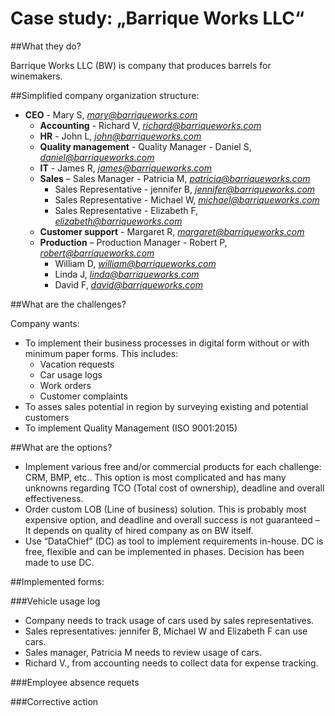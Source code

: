# Case study: „Barrique Works LLC“


##What they do?


Barrique Works LLC (BW) is company that produces barrels for winemakers.

##Simplified company organization structure:

-   **CEO** - Mary S, [*mary@barriqueworks.com*](mailto:mary@barriqueworks.com)
    -   **Accounting** - Richard V, [*richard@barriqueworks.com*](mailto:richard@barriqueworks.com)
    -   **HR** - John L, [*john@barriqueworks.com*](mailto:john@barriqueworks.com)
    -   **Quality management** - Quality Manager - Daniel S, [*daniel@barriqueworks.com*](mailto:daniel@barriqueworks.com)
    -   **IT** - James R, [*james@barriqueworks.com*](mailto:james@barriqueworks.com)
    -   **Sales** – Sales Manager - Patricia M, [*patricia@barriqueworks.com*](mailto:patricia@barriqueworks.com)
        -   Sales Representative - jennifer B, [*jennifer@barriqueworks.com*](mailto:jennifer@barriqueworks.com)
        -   Sales Representative - Michael W, [*michael@barriqueworks.com*](mailto:michael@barriqueworks.com)
        -   Sales Representative - Elizabeth F, [*elizabeth@barriqueworks.com*](mailto:elizabeth@barriqueworks.com)
    -   **Customer support** - Margaret R, [*margaret@barriqueworks.com*](mailto:margaret@barriqueworks.com)
    -   **Production** – Production Manager - Robert P, [*robert@barriqueworks.com*](mailto:robert@barriqueworks.com)
        -   William D, [*william@barriqueworks.com*](mailto:william@barriqueworks.com)
        -   Linda J, [*linda@barriqueworks.com*](mailto:linda@barriqueworks.com)
        -   David F, [*david@barriqueworks.com*](mailto:david@barriqueworks.com)

##What are the challenges?


Company wants:
-   To implement their business processes in digital form without or with minimum paper forms. This includes:
    -   Vacation requests
    -   Car usage logs
    -   Work orders
    -   Customer complaints
-   To asses sales potential in region by surveying existing and potential customers
-   To implement Quality Management (ISO 9001:2015)

##What are the options?


-   Implement various free and/or commercial products for each challenge: CRM, BMP, etc.. This option is most complicated and has many unknowns regarding TCO (Total cost of ownership), deadline and overall effectiveness.
-   Order custom LOB (Line of business) solution. This is probably most expensive option, and deadline and overall success is not guaranteed – It depends on quality of hired company as on BW itself.
-   Use “DataChief” (DC) as tool to implement requirements in-house. DC is free, flexible and can be implemented in phases. Decision has been made to use DC.

##Implemented forms:


###Vehicle usage log

-   Company needs to track usage of cars used by sales representatives.
-   Sales representatives:  jennifer B, Michael W and Elizabeth F can use cars.
-   Sales manager,  Patricia M needs to review usage of cars.
-   Richard V., from accounting needs to collect data for expense tracking.

###Employee absence requets

###Corrective action

